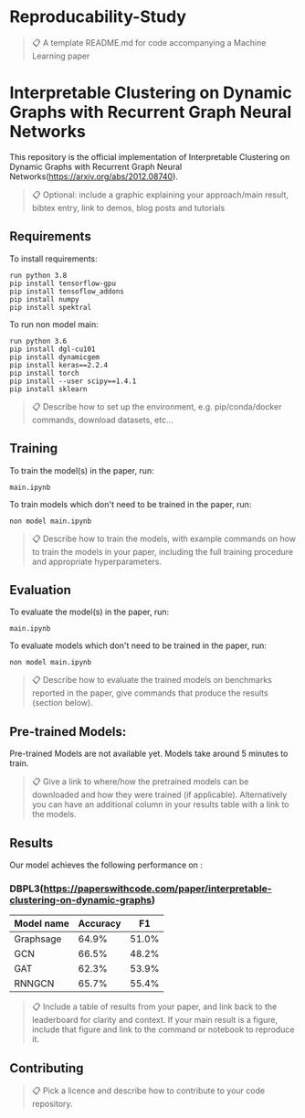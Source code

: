 # Reproducability-Study
>📋  A template README.md for code accompanying a Machine Learning paper
# Interpretable Clustering on Dynamic Graphs with Recurrent Graph Neural Networks

This repository is the official implementation of Interpretable Clustering on Dynamic Graphs with Recurrent Graph Neural Networks(https://arxiv.org/abs/2012.08740). 

>📋  Optional: include a graphic explaining your approach/main result, bibtex entry, link to demos, blog posts and tutorials
## Requirements

To install requirements:

```setup
run python 3.8
pip install tensorflow-gpu
pip install tensoflow_addons
pip install numpy
pip install spektral
```

To run non model main:

```setup
run python 3.6
pip install dgl-cu101
pip install dynamicgem
pip install keras==2.2.4
pip install torch
pip install --user scipy==1.4.1
pip install sklearn
```

>📋  Describe how to set up the environment, e.g. pip/conda/docker commands, download datasets, etc...
## Training

To train the model(s) in the paper, run:

```train
main.ipynb
```

To train models which don't need to be trained in the paper, run:
```train
non model main.ipynb
```

>📋  Describe how to train the models, with example commands on how to train the models in your paper, including the full training procedure and appropriate hyperparameters.
## Evaluation

To evaluate the model(s) in the paper, run:

```train
main.ipynb
```

To evaluate models which don't need to be trained in the paper, run:
```train
non model main.ipynb
```

>📋  Describe how to evaluate the trained models on benchmarks reported in the paper, give commands that produce the results (section below).
## Pre-trained Models:

Pre-trained Models are not available yet. Models take around 5 minutes to train.

>📋  Give a link to where/how the pretrained models can be downloaded and how they were trained (if applicable).  Alternatively you can have an additional column in your results table with a link to the models.
## Results

Our model achieves the following performance on :

### DBPL3(https://paperswithcode.com/paper/interpretable-clustering-on-dynamic-graphs)

| Model name         |    Accuracy     |       F1       |
| ------------------ |---------------- | -------------- |
| Graphsage          |     64.9%       |      51.0%     |
| GCN                |     66.5%       |      48.2%     |
| GAT                |     62.3%       |      53.9%     |
| RNNGCN             |     65.7%       |      55.4%     |

>📋  Include a table of results from your paper, and link back to the leaderboard for clarity and context. If your main result is a figure, include that figure and link to the command or notebook to reproduce it. 

## Contributing

>📋  Pick a licence and describe how to contribute to your code repository. 

